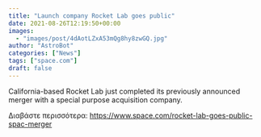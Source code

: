 ```yaml
---
title: "Launch company Rocket Lab goes public"
date: 2021-08-26T12:19:50+00:00
images:
  - "images/post/4dAotLZxA53mQg8hy8zwGQ.jpg"
author: "AstroBot"
categories: ["News"]
tags: ["space.com"]
draft: false
---
```


California-based Rocket Lab just completed its previously announced merger with a special purpose acquisition company. 

Διαβάστε περισσότερα: https://www.space.com/rocket-lab-goes-public-spac-merger
